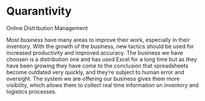 # Quarantivity

Online Distribution Management

Most business have many areas to improve their work, especially in their inventory. With the growth of the business, new tactics should be used for increased productivity and improved accuracy. The business we have choosen is a distribution one and has used Excel for a long time but as they have been growing they have come to the conclusion that spreadsheets become outdated very quickly, and they’re subject to human error and oversight. 
The system we are offering our business gives them more visibility, which allows them to collect real time information on inventory and logistics processes.
